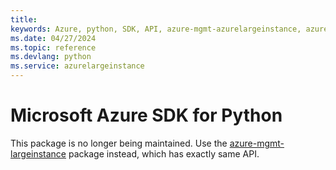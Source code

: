 ```yaml
---
title: 
keywords: Azure, python, SDK, API, azure-mgmt-azurelargeinstance, azurelargeinstance
ms.date: 04/27/2024
ms.topic: reference
ms.devlang: python
ms.service: azurelargeinstance
---
```

# Microsoft Azure SDK for Python

This package is no longer being maintained. Use the [azure-mgmt-largeinstance](https://pypi.org/project/azure-mgmt-largeinstance/) package instead, which has exactly same API.
